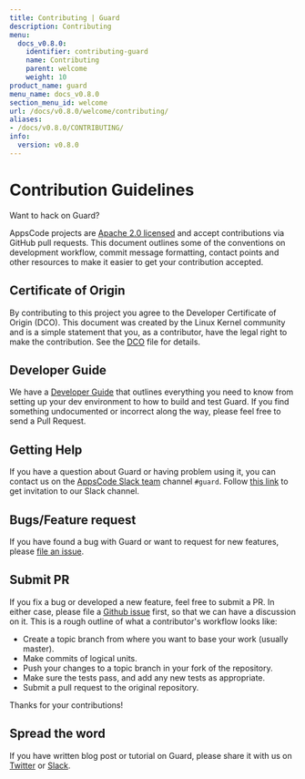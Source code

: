 ```yaml
---
title: Contributing | Guard
description: Contributing
menu:
  docs_v0.8.0:
    identifier: contributing-guard
    name: Contributing
    parent: welcome
    weight: 10
product_name: guard
menu_name: docs_v0.8.0
section_menu_id: welcome
url: /docs/v0.8.0/welcome/contributing/
aliases:
- /docs/v0.8.0/CONTRIBUTING/
info:
  version: v0.8.0
---
```


# Contribution Guidelines
Want to hack on Guard?

AppsCode projects are [Apache 2.0 licensed](https://go.kubeguard.dev/guard/blob/master/LICENSE) and accept contributions via
GitHub pull requests.  This document outlines some of the conventions on
development workflow, commit message formatting, contact points and other
resources to make it easier to get your contribution accepted.

## Certificate of Origin

By contributing to this project you agree to the Developer Certificate of
Origin (DCO). This document was created by the Linux Kernel community and is a
simple statement that you, as a contributor, have the legal right to make the
contribution. See the [DCO](https://go.kubeguard.dev/guard/blob/master/DCO) file for details.

## Developer Guide

We have a [Developer Guide](/docs/v0.8.0/setup/developer-guide/overview) that outlines everything you need to know from setting up your
dev environment to how to build and test Guard. If you find something undocumented or incorrect along the way,
please feel free to send a Pull Request.

## Getting Help

If you have a question about Guard or having problem using it, you can contact us on the [AppsCode Slack team](https://appscode.slack.com/messages/C8M8HANQ0/details/) channel `#guard`. Follow [this link](https://slack.appscode.com) to get invitation to our Slack channel.

## Bugs/Feature request

If you have found a bug with Guard or want to request for new features, please [file an issue](https://go.kubeguard.dev/guard/issues/new).

## Submit PR

If you fix a bug or developed a new feature, feel free to submit a PR. In either case, please file a [Github issue](https://go.kubeguard.dev/guard/issues/new) first, so that we can have a discussion on it. This is a rough outline of what a contributor's workflow looks like:

- Create a topic branch from where you want to base your work (usually master).
- Make commits of logical units.
- Push your changes to a topic branch in your fork of the repository.
- Make sure the tests pass, and add any new tests as appropriate.
- Submit a pull request to the original repository.

Thanks for your contributions!

## Spread the word

If you have written blog post or tutorial on Guard, please share it with us on [Twitter](https://twitter.com/AppsCodeHQ) or [Slack](https://slack.appscode.com).
